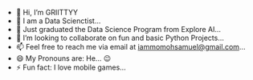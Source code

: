 - 👋 Hi, I’m GRIITTYY
- 👀 I am a Data Scienctist...
- 🌱 Just graduated the Data Science Program from Explore AI...
- 💞️ I’m looking to collaborate on fun and basic Python Projects...
- 📫 Feel free to reach me via email at iammomohsamuel@gmail.com...
- 😄 My Pronouns are: He... 😉
- ⚡ Fun fact: I love mobile games...

<!---
GRIITTYY/GRIITTYY is a ✨ special ✨ repository because its `README.md` (this file) appears on your GitHub profile.
You can click the Preview link to take a look at your changes.
--->
